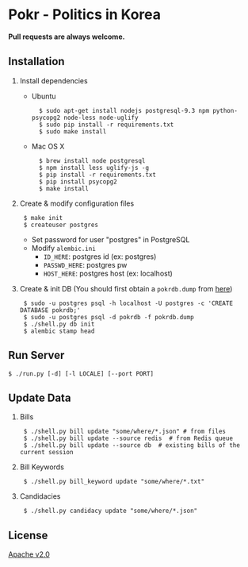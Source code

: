 Pokr - Politics in Korea
==================================

**Pull requests are always welcome.**

## Installation

1. Install dependencies

    - Ubuntu

            $ sudo apt-get install nodejs postgresql-9.3 npm python-psycopg2 node-less node-uglify
            $ sudo pip install -r requirements.txt
            $ sudo make install

    - Mac OS X

            $ brew install node postgresql
            $ npm install less uglify-js -g
            $ pip install -r requirements.txt
            $ pip install psycopg2
            $ make install

1. Create & modify configuration files

        $ make init
        $ createuser postgres
    - Set password for user "postgres" in PostgreSQL
    - Modify `alembic.ini`
        - `ID_HERE`: postgres id (ex: postgres)
        - `PASSWD_HERE`: postgres pw
        - `HOST_HERE`: postgres host (ex: localhost)

1. Create & init DB (You should first obtain a `pokrdb.dump` from [here](https://drive.google.com/file/d/0BwxUh0GzMJ4VMXJncHM4Qm1LZDQ/view?usp=sharing))

        $ sudo -u postgres psql -h localhost -U postgres -c 'CREATE DATABASE pokrdb;'
        $ sudo -u postgres psql -d pokrdb -f pokrdb.dump
        $ ./shell.py db init
        $ alembic stamp head

## Run Server

    $ ./run.py [-d] [-l LOCALE] [--port PORT]

## Update Data

1. Bills

        $ ./shell.py bill update "some/where/*.json" # from files
        $ ./shell.py bill update --source redis  # from Redis queue
        $ ./shell.py bill update --source db  # existing bills of the current session

1. Bill Keywords

        $ ./shell.py bill_keyword update "some/where/*.txt"

1. Candidacies

        $ ./shell.py candidacy update "some/where/*.json"

## License
[Apache v2.0](http://www.apache.org/licenses/LICENSE-2.0.html)

